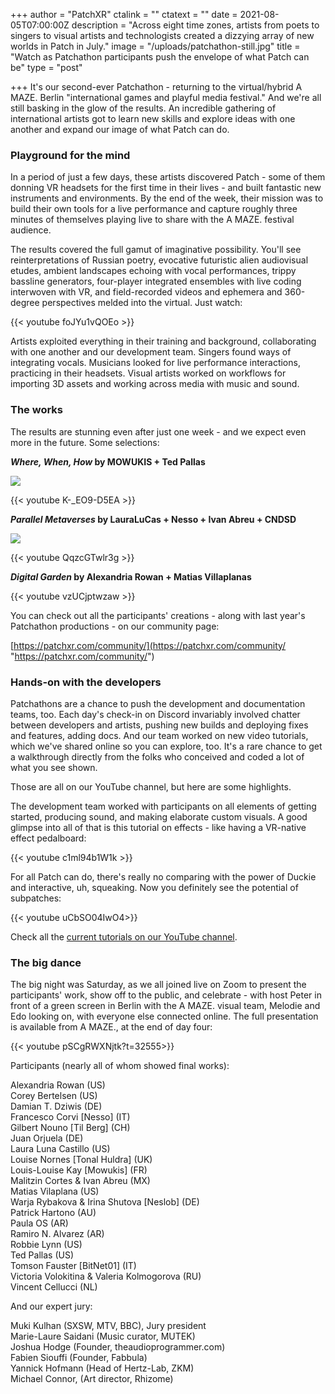 +++
author = "PatchXR"
ctalink = ""
ctatext = ""
date = 2021-08-05T07:00:00Z
description = "Across eight time zones, artists from poets to singers to visual artists and technologists created a dizzying array of new worlds in Patch in July."
image = "/uploads/patchathon-still.jpg"
title = "Watch as Patchathon participants push the envelope of what Patch can be"
type = "post"

+++
It's our second-ever Patchathon - returning to the virtual/hybrid A MAZE. Berlin "international games and playful media festival." And we're all still basking in the glow of the results. An incredible gathering of international artists got to learn new skills and explore ideas with one another and expand our image of what Patch can do.

### Playground for the mind

In a period of just a few days, these artists discovered Patch - some of them donning VR headsets for the first time in their lives - and built fantastic new instruments and environments. By the end of the week, their mission was to build their own tools for a live performance and capture roughly three minutes of themselves playing live to share with the A MAZE. festival audience.

The results covered the full gamut of imaginative possibility. You'll see reinterpretations of Russian poetry, evocative futuristic alien audiovisual etudes, ambient landscapes echoing with vocal performances, trippy bassline generators, four-player integrated ensembles with live coding interwoven with VR, and field-recorded videos and ephemera and 360-degree perspectives melded into the virtual. Just watch:

{{< youtube foJYu1vQOEo >}}

Artists exploited everything in their training and background, collaborating with one another and our development team. Singers found ways of integrating vocals. Musicians looked for live performance interactions, practicing in their headsets. Visual artists worked on workflows for importing 3D assets and working across media with music and sound.

### The works

The results are stunning even after just one week - and we expect even more in the future. Some selections:

**_Where, When, How_ by MOWUKIS + Ted Pallas**

![](/uploads/where-when-how-win.jpg)

{{< youtube K-_EO9-D5EA >}}

**_Parallel Metaverses_ by LauraLuCas + Nesso + Ivan Abreu + CNDSD**

![](/uploads/parralele-metaverse-win.jpg)

{{< youtube QqzcGTwlr3g >}} 

**_Digital Garden_ by Alexandria Rowan + Matias Villaplanas**

{{< youtube vzUCjptwzaw >}}

You can check out all the participants' creations - along with last year's Patchathon productions - on our community page:

[https://patchxr.com/community/](https://patchxr.com/community/ "https://patchxr.com/community/")

### Hands-on with the developers

Patchathons are a chance to push the development and documentation teams, too. Each day's check-in on Discord invariably involved chatter between developers and artists, pushing new builds and deploying fixes and features, adding docs. And our team worked on new video tutorials, which we've shared online so you can explore, too. It's a rare chance to get a walkthrough directly from the folks who conceived and coded a lot of what you see shown.

Those are all on our YouTube channel, but here are some highlights.

The development team worked with participants on all elements of getting started, producing sound, and making elaborate custom visuals. A good glimpse into all of that is this tutorial on effects - like having a VR-native effect pedalboard:

{{< youtube c1ml94b1W1k >}}

For all Patch can do, there's really no comparing with the power of Duckie and interactive, uh, squeaking. Now you definitely see the potential of subpatches:

{{< youtube uCbSO04IwO4>}}

Check all the [current tutorials on our YouTube channel](https://www.youtube.com/playlist?list=PLZ3huGd9vL1KM3Xjg-KeFzlrKOXFMlbxk).

### The big dance

The big night was Saturday, as we all joined live on Zoom to present the participants' work, show off to the public, and celebrate - with host Peter in front of a green screen in Berlin with the A MAZE. visual team, Melodie and Edo looking on, with everyone else connected online. The full presentation is available from A MAZE., at the end of day four:

{{< youtube pSCgRWXNjtk?t=32555>}}

Participants (nearly all of whom showed final works):

Alexandria Rowan (US)  
Corey Bertelsen (US)  
Damian T. Dziwis (DE)  
Francesco Corvi \[Nesso\] (IT)  
Gilbert Nouno \[Til Berg\] (CH)  
Juan Orjuela (DE)  
Laura Luna Castillo (US)  
Louise Nornes \[Tonal Huldra\] (UK)  
Louis-Louise Kay \[Mowukis\] (FR)  
Malitzin Cortes & Ivan Abreu (MX)  
Matias Vilaplana (US)  
Warja Rybakova & Irina Shutova \[Neslob\] (DE)  
Patrick Hartono (AU)  
Paula OS (AR)  
Ramiro N. Alvarez (AR)  
Robbie Lynn (US)  
Ted Pallas (US)  
Tomson Fauster \[BitNet01\] (IT)  
Victoria Volokitina & Valeria Kolmogorova (RU)  
Vincent Cellucci (NL)

And our expert jury:

Muki Kulhan (SXSW, MTV, BBC), Jury president  
Marie-Laure Saidani (Music curator, MUTEK)  
Joshua Hodge (Founder, theaudioprogrammer.com)  
Fabien Siouffi (Founder, Fabbula)  
Yannick Hofmann (Head of Hertz-Lab, ZKM)  
Michael Connor, (Art director, Rhizome)